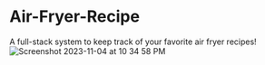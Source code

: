 # Air-Fryer-Recipe

A full-stack system to keep track of your favorite air fryer recipes!
![Screenshot 2023-11-04 at 10 34 58 PM](https://github.com/NelsonPHC/Air-Fryer-Recipe/assets/92118991/20a91f67-054d-4459-a2bb-62cb74f78562)
